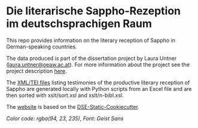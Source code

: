 # Die literarische Sappho-Rezeption im deutschsprachigen Raum

This repo provides information on the literary reception of Sappho in German-speaking countries. 

The data produced is part of the dissertation project by Laura Untner ([laura.untner@oeaw.ac.at](mailto:laura.untner@oeaw.ac.at)). For more information about the project see the project description [here](https://laurauntner/github.io/sappho-digital/about.html).

The [XML/TEI files](https://github.com/laurauntner/sappho-digital/tree/main/data/lists) listing testimonies of the productive literary reception of Sappho are generated locally with Python scripts from an Excel file and are then sorted with xslt/sort.xsl and xslt/n-bibl.xsl.

The [website](https://laurauntner.github.io/sappho-digital/) is based on the [DSE-Static-Cookiecutter](https://github.com/acdh-oeaw/dse-static-cookiecutter).

*Color code: rgba(94, 23, 235)*, *Font: Geist Sans*

